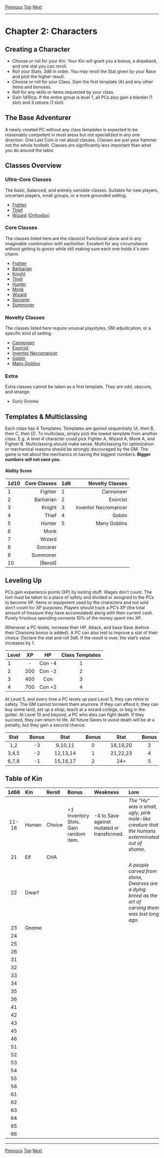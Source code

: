 [Previous](Chapter01.md#chapter-1-introduction) [Top](Chapter00.md#table-of-contents) [Next](Chapter03.md#chapter-3-classes)

* * *


# Chapter 2: Characters


## Creating a Character

- Choose or roll for your Kin. Your Kin will grant you a bonus, a drawback, and one stat you can reroll.
- Roll your Stats. 3d6 in order. You may reroll the Stat given by your Race and pick the higher result.
- Choose or roll for your Class. Gain the first template (A) and any other items and bonuses.
- Roll for any skills or items requested by your class.
- Gain 1d10cp. If the entire group is level 1, all PCs also gain a blanket (1 slot) and 3 rations (1 slot).

## The Base Adventurer

A newly created PC without any class templates is expected to be reasonably competent in most areas but not specialized in any one direction. One Last Coin is not about classes. Classes are just your hammer not the whole toolbelt. Classes are significantly less important than what you do around the table.

## Classes Overview

### Ultra-Core Classes

The basic, balanced, and entirely sensible classes. Suitable for new players, uncertain players, small groups, or a more grounded setting.

- [Fighter](Chapter03.md#Fighter)
- [Thief](Chapter03.md#Thief)
- [Wizard](Chapter03.md#Wizard) ([Orthodox](Chapter03.md#Orthodox-Wizard))

### Core Classes

The classes listed here are the classics! Functional alone and in any imaginable combination with eachother. Excelent for any circumstance without getting to gonzo while still making sure each one holds it's own charm.

- [Fighter](Chapter03.md#Fighter)
- [Barbarian](Chapter03.md#Barbarian)
- [Knight](Chapter03.md#Knight)
- [Thief](Chapter03.md#Thief)
- [Hunter](Chapter03.md#Hunter)
- [Monk](Chapter03.md#Monk)
- [Wizard](Chapter03.md#Wizard)
- [Sorcerer](Chapter03.md#Sorcerer)
- [Summoner](Chapter03.md#Summoner)

### Novelty Classes

The classes listed here require unusual playstyles, GM adjudication, or a specific kind of setting.

- [Cannoneer](Chapter03.md#Cannoneer)
- [Exorcist](Chapter03.md#Exorcist)
- [Inventor Necromancer](Chapter03.md#Inventor-Necromancer)
- [Goblin](Chapter03.md#Goblin)
- [Many Goblins](Chapter03.md#Many-Goblins)

### Extra

Extra classes cannot be taken as a first template. They are odd, obscure, and strange.

- Surly Gnome

## Templates & Multiclassing

Each class has 4 Templates. Templates are gained sequentially (A, then B, then C, then D). To multiclass, simply pick the lowest template from another class. E.g. A level 4 character could pick Fighter A, Wizard A, Monk A, and Fighter B. Multiclassing should make sense. Multiclassing for optimization or mechanical reasons should be strongly discouraged by the GM. The game is not about the mechanics or having the biggest numbers. **Bigger numbers will not save you.**

#### Ability Score

| 1d10 | Core Classes | 1d6 | Novelty Classes |
| :--- | -----------: | :-- | --------------: |
| 1    | Fighter      | 1   | Cannoneer |
| 2    | Barbarian    | 2   | Exorcist |
| 3    | Knight       | 3   | Inventor Necromancer |
| 4    | Thief        | 4   | Goblin |
| 5    | Hunter       | 5   | Many Goblins |
| 6    | Monk         |     |  |
| 7    | Wizard       |     |  |
| 8    | Sorcerer     |     |  |
| 9    | Summoner     |     |  |
| 10   | [Reroll]     |     |  |

## Leveling Up

PCs gain experience points (XP) by looting stuff. Wages don’t count. The loot must be taken to a place of safety and divided or assigned to the PCs to become XP. Items or equipment used by the characters and not sold don’t count for XP purposes. Players should track a PC’s XP (the total amount of treasure they have accumulated) along with their current cash. Purely frivolous spending converts 10% of the money spent into XP.

Whenever a PC levels, increase their HP, Attack, and base Save (before their Charisma bonus is added). A PC can also test to improve a stat of their choice. Declare the stat and roll 3d6. If the result is over, the stat’s value increases by 1.

| Level| XP       | HP     | Class Templates | 
| :--- | :------: | :----: | :-------------: |
| 1    | -        | Con -4 | 1               |
| 2    | 200      | Con -2 | 2               |
| 3    | 400      | Con    | 3               |
| 4    | 700      | Con +2 | 4               |

At Level 5, and every time a PC levels up past Level 5, they can retire to safety. The GM cannot torment them anymore. If they can afford it, they can buy some land, set up a shop, teach at a wizard college, or beg in the gutter. At Level 10 and beyond, a PC who dies can fight death. If they succeed, they can return to life. All future Saves to avoid death will be at a penalty, but they gain a second chance.

| Stat |  | Bonus |  | Stat |  | Bonus |  | Stat |  | Bonus |
| :--: |:-:| :---: |:-:| :--: |:-:| :---: |:-:| :--: |:-:| :---: |
| 1,2 |  | -3 |  | 9,10,11 |  | 0 |  | 18,19,20 |  | 3 |
| 3,4,5 |  | -2 |  | 12,13,14 |  | 1 |  | 21,22,23 |  | 4 |
| 6,7,8 |  | -1 |  | 15,16,17 |  | 2 |  | 24+ |  | 5 |

## Table of Kin

| 1d66  | Kin      | Reroll | Bonus | Weakness | Lore |
| :---: | :------- | :----- | :---- | :------- | :--- |
| 11-16 | Human | Choice | +1 Inventory Slots. Gain random item. | -4 to Save against mutated or transformed. | *The "Hu" was a small, ugly, pink mole-like creature that the humans exterminated out of shame.* |
| 21 | Elf | CHA |  |  |  |
| 22 | Dwarf |  |  |  | *A people carved from stone, Dwarves are a dying breed as the art of carving them was lost long ago.* |
| 23 | Gnome |  |  |  |  |
| 24 |     |  |  |  |  |
| 25 |     |  |  |  |  |
| 26 |     |  |  |  |  |
| 31 |     |  |  |  |  |
| 32 |     |  |  |  |  |
| 33 |     |  |  |  |  |
| 34 |     |  |  |  |  |
| 35 |     |  |  |  |  |
| 36 |     |  |  |  |  |
| 41 |     |  |  |  |  |
| 42 |     |  |  |  |  |
| 43 |     |  |  |  |  |
| 45 |     |  |  |  |  |
| 46 |     |  |  |  |  |
| 51 |     |  |  |  |  |
| 52 |     |  |  |  |  |
| 53 |     |  |  |  |  |
| 54 |     |  |  |  |  |
| 55 |     |  |  |  |  |
| 56 |     |  |  |  |  |
| 61 |     |  |  |  |  |
| 62 |     |  |  |  |  |
| 63 |     |  |  |  |  |
| 64 |     |  |  |  |  |
| 65 |     |  |  |  |  |
| 66 |     |  |  |  |  |

* * *

[Previous](Chapter01.md#chapter-1-introduction) [Top](Chapter00.md#table-of-contents) [Next](Chapter03.md#chapter-3-classes)
